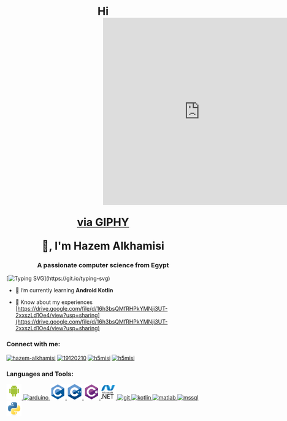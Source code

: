 <h1 align="center">Hi <div style="width:100%;height:0;padding-bottom:97%;position:relative;"><iframe src="https://giphy.com/embed/hvRJCLFzcasrR4ia7z" width="100%" height="100%" style="position:absolute" frameBorder="0" class="giphy-embed" allowFullScreen></iframe></div><p><a href="https://giphy.com/gifs/transparent-hvRJCLFzcasrR4ia7z">via GIPHY</a></p> 👋, I'm Hazem Alkhamisi</h1>
<h3 align="center">A passionate computer science from Egypt</h3>


[![Typing SVG](https://readme-typing-svg.demolab.com?font=Orbitron&size=45&duration=4000&pause=1500&color=F70404&center=true&vCenter=true&width=1000&height=100&lines=Now+you+are+in+my+GitHub+profile!)](https://git.io/typing-svg)



- 🌱 I’m currently learning **Android Kotlin**

- 📄 Know about my experiences [https://drive.google.com/file/d/16h3bsQMfRHPkYMNji3UT-2xxszLd1Oe4/view?usp=sharing](https://drive.google.com/file/d/16h3bsQMfRHPkYMNji3UT-2xxszLd1Oe4/view?usp=sharing)

<h3 align="left">Connect with me:</h3>
<p align="left">
<a href="https://linkedin.com/in/hazem-alkhamisi" target="blank"><img align="center" src="https://raw.githubusercontent.com/rahuldkjain/github-profile-readme-generator/master/src/images/icons/Social/linked-in-alt.svg" alt="hazem-alkhamisi" height="30" width="40" /></a>
<a href="https://stackoverflow.com/users/19120210" target="blank"><img align="center" src="https://raw.githubusercontent.com/rahuldkjain/github-profile-readme-generator/master/src/images/icons/Social/stack-overflow.svg" alt="19120210" height="30" width="40" /></a>
<a href="https://codeforces.com/profile/h5misi" target="blank"><img align="center" src="https://raw.githubusercontent.com/rahuldkjain/github-profile-readme-generator/master/src/images/icons/Social/codeforces.svg" alt="h5misi" height="30" width="40" /></a>
<a href="https://www.leetcode.com/h5misi" target="blank"><img align="center" src="https://raw.githubusercontent.com/rahuldkjain/github-profile-readme-generator/master/src/images/icons/Social/leet-code.svg" alt="h5misi" height="30" width="40" /></a>
</p>

<h3 align="left">Languages and Tools:</h3>
<p align="left"> <a href="https://developer.android.com" target="_blank" rel="noreferrer"> <img src="https://raw.githubusercontent.com/devicons/devicon/master/icons/android/android-original-wordmark.svg" alt="android" width="40" height="40"/> </a> <a href="https://www.arduino.cc/" target="_blank" rel="noreferrer"> <img src="https://cdn.worldvectorlogo.com/logos/arduino-1.svg" alt="arduino" width="40" height="40"/> </a> <a href="https://www.cprogramming.com/" target="_blank" rel="noreferrer"> <img src="https://raw.githubusercontent.com/devicons/devicon/master/icons/c/c-original.svg" alt="c" width="40" height="40"/> </a> <a href="https://www.w3schools.com/cpp/" target="_blank" rel="noreferrer"> <img src="https://raw.githubusercontent.com/devicons/devicon/master/icons/cplusplus/cplusplus-original.svg" alt="cplusplus" width="40" height="40"/> </a> <a href="https://www.w3schools.com/cs/" target="_blank" rel="noreferrer"> <img src="https://raw.githubusercontent.com/devicons/devicon/master/icons/csharp/csharp-original.svg" alt="csharp" width="40" height="40"/> </a> <a href="https://dotnet.microsoft.com/" target="_blank" rel="noreferrer"> <img src="https://raw.githubusercontent.com/devicons/devicon/master/icons/dot-net/dot-net-original-wordmark.svg" alt="dotnet" width="40" height="40"/> </a> <a href="https://git-scm.com/" target="_blank" rel="noreferrer"> <img src="https://www.vectorlogo.zone/logos/git-scm/git-scm-icon.svg" alt="git" width="40" height="40"/> </a> <a href="https://kotlinlang.org" target="_blank" rel="noreferrer"> <img src="https://www.vectorlogo.zone/logos/kotlinlang/kotlinlang-icon.svg" alt="kotlin" width="40" height="40"/> </a> <a href="https://www.mathworks.com/" target="_blank" rel="noreferrer"> <img src="https://upload.wikimedia.org/wikipedia/commons/2/21/Matlab_Logo.png" alt="matlab" width="40" height="40"/> </a> <a href="https://www.microsoft.com/en-us/sql-server" target="_blank" rel="noreferrer"> <img src="https://www.svgrepo.com/show/303229/microsoft-sql-server-logo.svg" alt="mssql" width="40" height="40"/> </a> <a href="https://www.python.org" target="_blank" rel="noreferrer"> <img src="https://raw.githubusercontent.com/devicons/devicon/master/icons/python/python-original.svg" alt="python" width="40" height="40"/> </a> </p>
